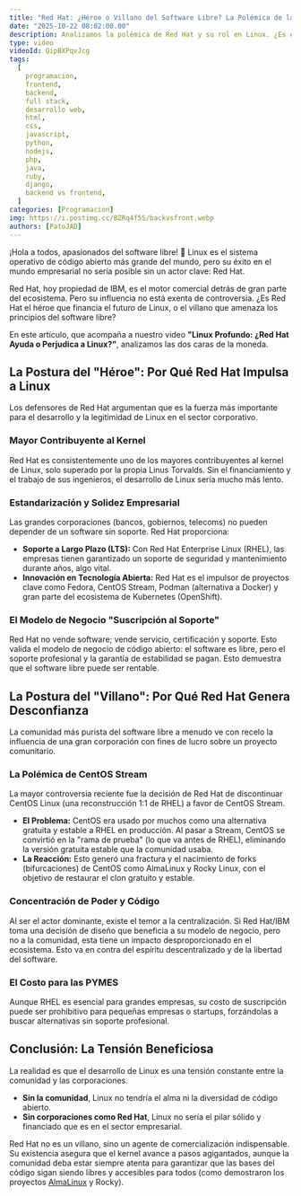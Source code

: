 ```yaml
---
title: "Red Hat: ¿Héroe o Villano del Software Libre? La Polémica de la Comercialización de Linux"
date: "2025-10-22 08:02:00.00"
description: Analizamos la polémica de Red Hat y su rol en Linux. ¿Es el mayor impulsor o una amenaza para el software libre? Descubre la verdad detrás de la controversia de CentOS Stream y cómo afecta el desarrollo empresarial de Linux.
type: video
videoId: QipBXPqvJcg
tags:
  [
    programacion,
    frontend,
    backend,
    full stack,
    desarrollo web,
    html,
    css,
    javascript,
    python,
    nodejs,
    php,
    java,
    ruby,
    django,
    backend vs frontend,
  ]
categories: [Programacion]
img: https://i.postimg.cc/BZRq4f5S/backvsfront.webp
authors: [PatoJAD]
---
```


¡Hola a todos, apasionados del software libre! 👋 Linux es el sistema operativo de código abierto más grande del mundo, pero su éxito en el mundo empresarial no sería posible sin un actor clave: Red Hat.

Red Hat, hoy propiedad de IBM, es el motor comercial detrás de gran parte del ecosistema. Pero su influencia no está exenta de controversia. ¿Es Red Hat el héroe que financia el futuro de Linux, o el villano que amenaza los principios del software libre?

En este artículo, que acompaña a nuestro video **"Linux Profundo: ¿Red Hat Ayuda o Perjudica a Linux?"**, analizamos las dos caras de la moneda.

## La Postura del "Héroe": Por Qué Red Hat Impulsa a Linux

Los defensores de Red Hat argumentan que es la fuerza más importante para el desarrollo y la legitimidad de Linux en el sector corporativo.

### Mayor Contribuyente al Kernel

Red Hat es consistentemente uno de los mayores contribuyentes al kernel de Linux, solo superado por la propia Linus Torvalds. Sin el financiamiento y el trabajo de sus ingenieros, el desarrollo de Linux sería mucho más lento.

### Estandarización y Solidez Empresarial

Las grandes corporaciones (bancos, gobiernos, telecoms) no pueden depender de un software sin soporte. Red Hat proporciona:

* **Soporte a Largo Plazo (LTS):** Con Red Hat Enterprise Linux (RHEL), las empresas tienen garantizado un soporte de seguridad y mantenimiento durante años, algo vital.
* **Innovación en Tecnología Abierta:** Red Hat es el impulsor de proyectos clave como Fedora, CentOS Stream, Podman (alternativa a Docker) y gran parte del ecosistema de Kubernetes (OpenShift).

### El Modelo de Negocio "Suscripción al Soporte"

Red Hat no vende software; vende servicio, certificación y soporte. Esto valida el modelo de negocio de código abierto: el software es libre, pero el soporte profesional y la garantía de estabilidad se pagan. Esto demuestra que el software libre puede ser rentable.

## La Postura del "Villano": Por Qué Red Hat Genera Desconfianza

La comunidad más purista del software libre a menudo ve con recelo la influencia de una gran corporación con fines de lucro sobre un proyecto comunitario.

### La Polémica de CentOS Stream
La mayor controversia reciente fue la decisión de Red Hat de discontinuar CentOS Linux (una reconstrucción 1:1 de RHEL) a favor de CentOS Stream.

* **El Problema:** CentOS era usado por muchos como una alternativa gratuita y estable a RHEL en producción. Al pasar a Stream, CentOS se convirtió en la "rama de prueba" (lo que va antes de RHEL), eliminando la versión gratuita estable que la comunidad usaba.
* **La Reacción:** Esto generó una fractura y el nacimiento de forks (bifurcaciones) de CentOS como AlmaLinux y Rocky Linux, con el objetivo de restaurar el clon gratuito y estable.

### Concentración de Poder y Código
Al ser el actor dominante, existe el temor a la centralización. Si Red Hat/IBM toma una decisión de diseño que beneficia a su modelo de negocio, pero no a la comunidad, esta tiene un impacto desproporcionado en el ecosistema. Esto va en contra del espíritu descentralizado y de la libertad del software.

### El Costo para las PYMES
Aunque RHEL es esencial para grandes empresas, su costo de suscripción puede ser prohibitivo para pequeñas empresas o startups, forzándolas a buscar alternativas sin soporte profesional.

## Conclusión: La Tensión Beneficiosa

La realidad es que el desarrollo de Linux es una tensión constante entre la comunidad y las corporaciones.

* **Sin la comunidad**, Linux no tendría el alma ni la diversidad de código abierto.
* **Sin corporaciones como Red Hat**, Linux no sería el pilar sólido y financiado que es en el sector empresarial.

Red Hat no es un villano, sino un agente de comercialización indispensable. Su existencia asegura que el kernel avance a pasos agigantados, aunque la comunidad deba estar siempre atenta para garantizar que las bases del código sigan siendo libres y accesibles para todos (como demostraron los proyectos [AlmaLinux](/post/2025/03/almalinux-guía-definitiva-historia-ventajas-y-comparativa-vs-rhelcentos/) y Rocky).